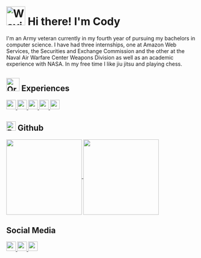 <!--INTRODUCTION-->
# <img src="https://raw.githubusercontent.com/Tarikul-Islam-Anik/Animated-Fluent-Emojis/master/Emojis/Hand%20gestures/Waving%20Hand.png" alt="Waving Hand" width="50" height="50" />  Hi there! I'm Cody
I'm an Army veteran currently in my fourth year of pursuing my bachelors in computer science. I have had three internships, one at Amazon Web Services, the Securities and Exchange Commission and the other at the Naval Air Warfare Center Weapons Division as well as an academic experience with NASA. In my free time I like jiu jitsu and playing chess. 

<!--ABOUT ME -->
## <img src="https://raw.githubusercontent.com/Tarikul-Islam-Anik/Animated-Fluent-Emojis/master/Emojis/Objects/Open%20Book.png" alt="Orange Book" width="35" height="35" /> Experiences
<!--LIST OF EXPERIENCES -->
<a href = "https://www.linkedin.com/in/cody-cole"/>
  <img height = 25px src = "https://custom-icon-badges.demolab.com/badge/AWS-FFA500?logo=database&style=plastic">  
</a>
<a href = "https://www.navair.navy.mil/nawcwd"/>
  <img height = 25px src = "https://custom-icon-badges.demolab.com/badge/NAWCWD-0047AB?logo=broadcast&style=plastic">  
</a>
<a href = "https://www.nasa.gov/learning-resources/nasa-community-college-aerospace-scholars/">
  <img height = 25px src = "https://custom-icon-badges.demolab.com/badge/NASA-FF0000?logo=rocket&style=plastic">  
</a>
<a href = "https://www.sec.gov/"/>
  <img height = 25px src = "https://custom-icon-badges.demolab.com/badge/SEC-8B8000?logo=law&style=plastic">  
</a>
<a href = "https://www.army.mil/"/>
  <img height = 25px src = "https://custom-icon-badges.demolab.com/badge/ARMY-454B1B?logo=law&style=plastic">  
</a>



## <img src="https://raw.githubusercontent.com/Tarikul-Islam-Anik/Animated-Fluent-Emojis/master/Emojis/Objects/Bar%20Chart.png" alt="Bar Chart" width="25" height="25" /> Github
<a href="https://github.com/colecody27/github-readme-stats">
  <img height=200 align="center" src="https://github-readme-stats.vercel.app/api?username=colecody27&theme=transparent&rank_icon=github&include_all_commits=true&show_icons=true&custom_title=Stats" />
</a>
<a href="https://github.com/colecody27/convoychat">
  <img height=200 align="center" src="https://github-readme-stats.vercel.app/api/top-langs/?username=colecody27&size_weight=0.5&count_weight=0&theme=transparent&layout=donut&langs_count=6&custom_title=Languages" />
</a>
<br>

<!--SOCIAL MEDIA-->
## Social Media 
<a href = "https://www.linkedin.com/in/cody-cole"/>
  <img height = 25px src = "https://img.shields.io/badge/Linkedin-1F51FF?logo=linkedin&style=plastic">  
</a>
<a href = "https://codycole.vercel.app/"/>
  <img height = 25px src = "https://custom-icon-badges.demolab.com/badge/Portfolio-7F00FF?logo=browser&style=plastic">  
</a>
<a href = "https://mail.google.com/mail/?view=cm&fs=1&to=colecody27@gmail.com">
  <img height = 25px src = "https://custom-icon-badges.demolab.com/badge/Email-FF0000?logo=gmail&style=plastic&logoColor=white">  
</a>
